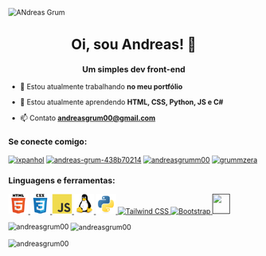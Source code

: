 
![ANdreas Grum](https://user-images.githubusercontent.com/55033182/121040502-54602980-c788-11eb-9a42-a931beb77de7.gif)

<h1 align="center">Oi, sou Andreas! 👋</h1>
<h3 align="center">Um simples dev front-end</h3>

- 🔭 Estou atualmente trabalhando **no meu portfólio**

- 🌱 Estou atualmente aprendendo **HTML, CSS, Python, JS e C#**

- 📫 Contato **andreasgrum00@gmail.com**

<h3 align="left">Se conecte comigo:</h3>
<p align="left">
<a href="https://twitter.com/ixpanhol" target="blank"><img align="center" src="https://raw.githubusercontent.com/rahuldkjain/github-profile-readme-generator/master/src/images/icons/Social/twitter.svg" alt="ixpanhol" height="30" width="40" /></a>
<a href="https://linkedin.com/in/andreas-grum-438b70214" target="blank"><img align="center" src="https://raw.githubusercontent.com/rahuldkjain/github-profile-readme-generator/master/src/images/icons/Social/linked-in-alt.svg" alt="andreas-grum-438b70214" height="30" width="40" /></a>
<a href="https://instagram.com/andreasgrumm00" target="blank"><img align="center" src="https://raw.githubusercontent.com/rahuldkjain/github-profile-readme-generator/master/src/images/icons/Social/instagram.svg" alt="andreasgrumm00" height="30" width="40" /></a>
<a href="https://discord.gg/grummzera" target="blank"><img align="center" src="https://raw.githubusercontent.com/rahuldkjain/github-profile-readme-generator/master/src/images/icons/Social/discord.svg" alt="grummzera" height="30" width="40" /></a>
</p>

<h3 align="left">Linguagens e ferramentas:</h3>
<p align="left"> <a href="https://www.w3.org/html/" target="_blank" rel="noreferrer"> <img src="https://raw.githubusercontent.com/devicons/devicon/master/icons/html5/html5-original-wordmark.svg" alt="html5" width="40" height="40"/> </a>
  <a href="https://www.w3schools.com/css/" target="_blank" rel="noreferrer"> <img src="https://raw.githubusercontent.com/devicons/devicon/master/icons/css3/css3-original-wordmark.svg" alt="css3" width="40" height="40"/> </a>
  <a href="https://developer.mozilla.org/en-US/docs/Web/JavaScript" target="_blank" rel="noreferrer"> <img src="https://raw.githubusercontent.com/devicons/devicon/master/icons/javascript/javascript-original.svg" alt="javascript" width="40" height="40"/> </a>
  <a href="https://www.linux.org/" target="_blank" rel="noreferrer"> <img src="https://raw.githubusercontent.com/devicons/devicon/master/icons/linux/linux-original.svg" alt="linux" width="40" height="40"/> </a>
  <a href="https://www.python.org" target="_blank" rel="noreferrer"> <img src="https://raw.githubusercontent.com/devicons/devicon/master/icons/python/python-original.svg" alt="python" width="40" height="40"/> </a> 
  <a href="https://tailwindcss.com/" target="_blank" rel="noreferrer"> <img src="https://github.com/andreasgrum00/andreasgrum00/assets/55033182/e600e33c-6a6e-4ee6-8e32-d0845a7a8931" alt="Tailwind CSS" width="40" height="30"/> </a>
  <a href="https://getbootstrap.com/" target="_blank" rel="noreferrer"> <img src="https://github.com/andreasgrum00/andreasgrum00/assets/55033182/d64e2cce-ab60-4261-95bf-234143065b3e" alt="Bootstrap" width="50" height="40"/> </a>
  <a href="" target="_blank" rel="noreferrer"> <img src="https://github.com/andreasgrum00/andreasgrum00/assets/55033182/dd0cee55-0c0e-44ee-a3fc-e2a3a5a6ac73" width="35" height="40" /> </a>

</p>

<p><img align="left" src="https://github-readme-stats.vercel.app/api/top-langs?username=andreasgrum00&show_icons=true&theme=dracula&locale=en&layout=compact" alt="andreasgrum00" /></p>

<p>&nbsp;<img align="center" src="https://github-readme-stats.vercel.app/api?username=andreasgrum00&show_icons=true&theme=dracula&locale=en" alt="andreasgrum00" /></p>

<p><img align="center" src="https://github-readme-streak-stats.herokuapp.com/?user=andreasgrum00&theme=dark" alt="andreasgrum00" /></p>
